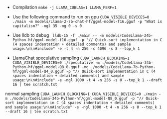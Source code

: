 - Compilation
`make -j LLAMA_CUBLAS=1 LLAMA_PERF=1`

- Use the following command to run on gpu
`CUDA_VISIBLE_DEVICES=0 ./main -m models/Llama-2-7b-chat-hf/ggml-model-f16.gguf -p "What is capitalism?" -ngl 35 -mg 0 -s 0`

- Use lldb to debug
` lldb-15 -f ./main -- -m models/CodeLlama-34b-Python-hf/ggml-model-f16.gguf -p "// Quick-sort implementation in C (4 spaces indentation + detailed comments) and sample usage:\n\n#include" -e -t 4 -n 256 -c 4096 -s 8 --top_k 1`

- LlamaChat
speculative sampling
`CUDA_LAUNCH_BLOCKING=1 CUDA_VISIBLE_DEVICES=0 ./speculative -m ./models/CodeLlama-34b-Python-hf/ggml-model-Q8_0.gguf -md ./models/CodeLlama-7b-Python-hf/ggml-model-Q4_0.gguf -p "// Quick-sort implementation in C (4 spaces indentation + detailed comments) and sample usage:\n\n#include" -e -ngl 1000 -t 4 -n 256 -s 0 --top_k 1 --draft 16 | tee scratch.txt`

normal sampling
`CUDA_LAUNCH_BLOCKING=1 CUDA_VISIBLE_DEVICES=0 ./main -m ./models/CodeLlama-34b-Python-hf/ggml-model-Q8_0.gguf -p "// Quick-sort implementation in C (4 spaces indentation + detailed comments) and sample usage:\n\n#include" -e -ngl 1000 -t 4 -n 256 -s 0 --top_k 1 --draft 16 | tee scratch.txt`
